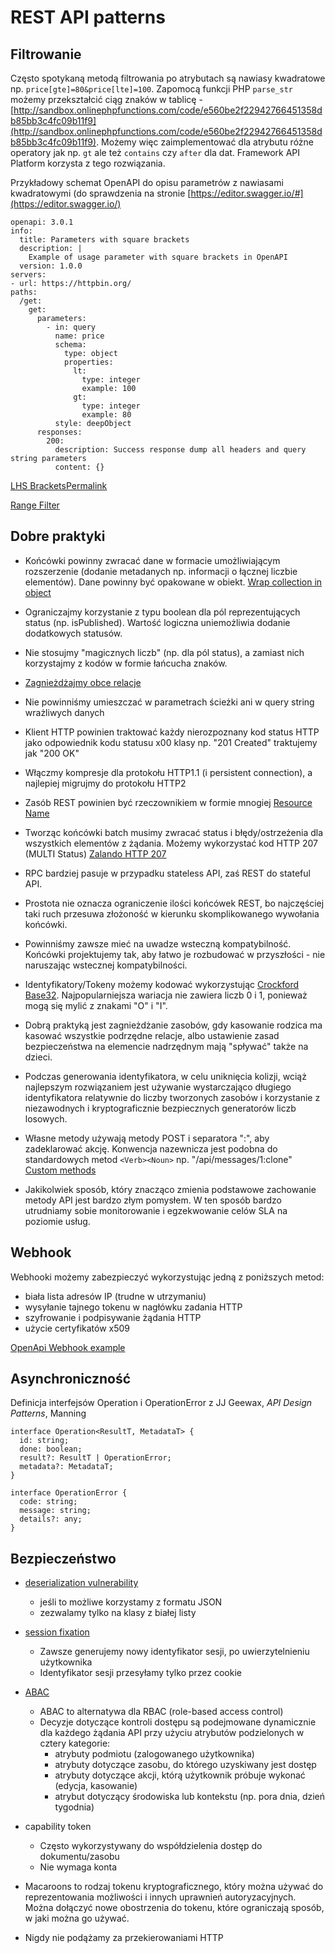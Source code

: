 # REST API patterns

## Filtrowanie

Często spotykaną metodą filtrowania po atrybutach są nawiasy kwadratowe np. `price[gte]=80&price[lte]=100`. Zapomocą funkcji PHP `parse_str` możemy przekształcić ciąg znaków w tablicę - [http://sandbox.onlinephpfunctions.com/code/e560be2f22942766451358db85bb3c4fc09b11f9](http://sandbox.onlinephpfunctions.com/code/e560be2f22942766451358db85bb3c4fc09b11f9). Możemy więc zaimplementować dla atrybutu różne operatory jak np. `gt` ale też `contains` czy `after` dla dat. Framework API Platform korzysta z tego rozwiązania.

Przykładowy schemat OpenAPI do opisu parametrów z nawiasami kwadratowymi (do sprawdzenia na stronie [https://editor.swagger.io/#](https://editor.swagger.io/)

```
openapi: 3.0.1
info:
  title: Parameters with square brackets
  description: |
    Example of usage parameter with square brackets in OpenAPI
  version: 1.0.0
servers:
- url: https://httpbin.org/
paths:
  /get:
    get:
      parameters:
        - in: query
          name: price
          schema:
            type: object
            properties:
              lt:
                type: integer
                example: 100
              gt:
                type: integer
                example: 80
          style: deepObject
      responses:
        200:
          description: Success response dump all headers and query string parameters
          content: {}

```


[LHS BracketsPermalink](https://www.moesif.com/blog/technical/api-design/REST-API-Design-Filtering-Sorting-and-Pagination/#lhs-brackets)

[Range Filter](https://api-platform.com/docs/core/filters/#range-filter)

## Dobre praktyki

* Końcówki powinny zwracać dane w formacie umożliwiającym rozszerzenie (dodanie metadanych np. informacji o łącznej liczbie elementów). Dane powinny być opakowane w obiekt. [Wrap collection in object](https://github.com/allegro/restapi-guideline#wrap-collection-in-object)

* Ograniczajmy korzystanie z typu boolean dla pól reprezentujących status (np. isPublished). Wartość logiczna uniemożliwia dodanie dodatkowych statusów.

* Nie stosujmy "magicznych liczb" (np. dla pól status), a zamiast nich korzystajmy z kodów w formie łańcucha znaków.

* [Zagnieżdżajmy obce relacje](https://github.com/allegro/restapi-guideline#nesting-foreign-resources-relations)

* Nie powinniśmy umieszczać w parametrach ścieżki ani w query string wrażliwych danych

* Klient HTTP powinien traktować każdy nierozpoznany kod status HTTP jako odpowiednik kodu statusu x00 klasy np. "201 Created" traktujemy jak "200 OK"

* Włączmy kompresje dla protokołu HTTP1.1 (i persistent connection), a najlepiej migrujmy do protokołu HTTP2

* Zasób REST powinien być rzeczownikiem w formie mnogiej [Resource Name](https://github.com/allegro/restapi-guideline#name)

* Tworząc końcówki batch musimy zwracać status i błędy/ostrzeżenia dla wszystkich elementów z żądania. Możemy wykorzystać kod HTTP 207 (MULTI Status) [Zalando HTTP 207](https://opensource.zalando.com/restful-api-guidelines/#152)

* RPC bardziej pasuje w przypadku stateless API, zaś REST do stateful API.

* Prostota nie oznacza ograniczenie ilości końcówek REST, bo najczęściej taki ruch przesuwa złożoność w kierunku skomplikowanego wywołania końcówki.

* Powinniśmy zawsze mieć na uwadze wsteczną kompatybilność. Końcówki projektujemy tak, aby łatwo je rozbudować w przyszłości - nie naruszając wstecznej kompatybilności.

* Identyfikatory/Tokeny możemy kodować wykorzystując [Crockford Base32](https://en.wikipedia.org/wiki/Base32). Najpopularniejsza wariacja nie zawiera liczb 0 i 1, ponieważ mogą się mylić z znakami "O" i "I".

* Dobrą praktyką jest zagnieżdżanie zasobów, gdy kasowanie rodzica ma kasować wszystkie podrzędne relacje, albo ustawienie zasad bezpieczeństwa na elemencie nadrzędnym mają "spływać" także na dzieci.

* Podczas generowania identyfikatora, w celu uniknięcia kolizji, wciąż najlepszym rozwiązaniem jest używanie wystarczająco długiego identyfikatora relatywnie do liczby tworzonych zasobów i korzystanie z niezawodnych i kryptograficznie bezpiecznych generatorów liczb losowych.

* Własne metody używają metody POST  i separatora ":", aby zadeklarować akcję. Konwencja nazewnicza jest podobna do standardowych metod `<Verb><Noun>` np. "/api/messages/1:clone" [Custom methods](https://cloud.google.com/apis/design/custom_methods)

* Jakikolwiek sposób, który znacząco zmienia podstawowe zachowanie metody API jest bardzo złym pomysłem. W ten sposób bardzo utrudniamy sobie monitorowanie i egzekwowanie celów SLA na poziomie usług.

## Webhook

Webhooki możemy zabezpieczyć wykorzystując jedną z poniższych metod:

* biała lista adresów IP (trudne w utrzymaniu)
* wysyłanie tajnego tokenu w nagłówku zadania HTTP
* szyfrowanie i podpisywanie żądania HTTP
* użycie certyfikatów x509

[OpenApi Webhook example](https://github.com/OAI/OpenAPI-Specification/blob/master/examples/v3.1/webhook-example.yaml)

## Asynchroniczność

Definicja interfejsów Operation i OperationError z JJ Geewax, _API Design Patterns_, Manning

```
interface Operation<ResultT, MetadataT> {
  id: string;
  done: boolean;
  result?: ResultT | OperationError;
  metadata?: MetadataT;
}

interface OperationError {
  code: string;
  message: string;
  details?: any;
}
```

## Bezpieczeństwo

* [deserialization vulnerability](https://cheatsheetseries.owasp.org/cheatsheets/Deserialization_Cheat_Sheet.html)
    * jeśli to możliwe korzystamy z formatu JSON
    * zezwalamy tylko na klasy z białej listy


* [session fixation](https://owasp.org/www-community/attacks/Session_fixation)
    * Zawsze generujemy nowy identyfikator sesji, po uwierzytelnieniu użytkownika
    * Identyfikator sesji przesyłamy tylko przez cookie

* [ABAC](https://en.wikipedia.org/wiki/Attribute-based_access_control)
    * ABAC to alternatywa dla RBAC (role-based access control)
    * Decyzje dotyczące kontroli dostępu są podejmowane dynamicznie dla każdego żądania API przy użyciu atrybutów podzielonych w cztery kategorie:
        * atrybuty podmiotu (zalogowanego użytkownika)
        * atrybuty dotyczące zasobu, do którego uzyskiwany jest dostęp
        * atrybuty dotyczące akcji, którą użytkownik próbuje wykonać (edycja, kasowanie)
        * atrybut dotyczący środowiska lub kontekstu (np. pora dnia, dzień tygodnia)

* capability token
    * Często wykorzystywany do współdzielenia dostęp do dokumentu/zasobu
    * Nie wymaga konta

* Macaroons to rodzaj tokenu kryptograficznego, który można używać do reprezentowania możliwości i innych uprawnień autoryzacyjnych. Można dołączyć nowe obostrzenia do tokenu, które ograniczają sposób, w jaki można go używać.

* Nigdy nie podążamy za przekierowaniami HTTP

